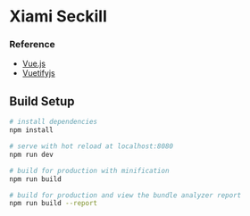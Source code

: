 # Xiami Seckill

### Reference

* [Vue.js](https://vuejs.org/)
* [Vuetifyjs](https://vuetifyjs.com/)

## Build Setup

``` bash
# install dependencies
npm install

# serve with hot reload at localhost:8080
npm run dev

# build for production with minification
npm run build

# build for production and view the bundle analyzer report
npm run build --report
``` 


